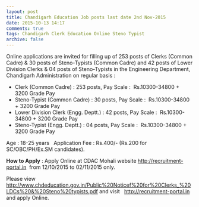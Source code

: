 ```yaml
---
layout: post
title: Chandigarh Education Job posts last date 2nd Nov-2015   
date: 2015-10-13 14:17
comments: true
tags: Chandigarh Clerk Education Online Steno Typist 
archive: false
---
```

Online applications are invited for filling up of 253 posts of Clerks (Common Cadre) & 30 posts of Steno-Typists (Common Cadre) and 42 posts of Lower Division Clerks & 04 posts of Steno-Typists in the Engineering Department, Chandigarh Administration on regular basis :


- Clerk (Common Cadre) : 253 posts, Pay Scale :  Rs.10300-34800 + 3200 Grade Pay 
- Steno-Typist (Common Cadre) : 30 posts, Pay Scale :  Rs.10300-34800 + 3200 Grade Pay
- Lower Division Clerk (Engg. Deptt.) : 42 posts, Pay Scale :  Rs.10300-34800 + 3200 Grade Pay
- Steno-Typist (Engg. Deptt.) : 04 posts, Pay Scale :  Rs.10300-34800 + 3200 Grade Pay

Age : 18-25 years
 
Application Fee : Rs.400/- (Rs.200 for SC/OBC/PH/Ex.SM candidates). 

**How to Apply** :  Apply Online at CDAC Mohali website <http://recruitment-portal.in>  from 12/10/2015 to 02/11/2015 only.  

Please view <http://www.chdeducation.gov.in/Public%20Noticef%20for%20Clerks_%20LDCs%20&%20Steno%20typists.pdf> and visit   <http://recruitment-portal.in> and apply Online.



